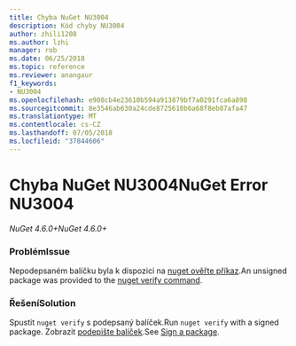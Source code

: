 ```yaml
---
title: Chyba NuGet NU3004
description: Kód chyby NU3004
author: zhili1208
ms.author: lzhi
manager: rob
ms.date: 06/25/2018
ms.topic: reference
ms.reviewer: anangaur
f1_keywords:
- NU3004
ms.openlocfilehash: e908cb4e23610b594a913879bf7a0291fca6a898
ms.sourcegitcommit: 8e3546ab630a24cde8725610b6a68f8eb87afa47
ms.translationtype: MT
ms.contentlocale: cs-CZ
ms.lasthandoff: 07/05/2018
ms.locfileid: "37844606"
---
```

# <a name="nuget-error-nu3004"></a><span data-ttu-id="ebbc0-103">Chyba NuGet NU3004</span><span class="sxs-lookup"><span data-stu-id="ebbc0-103">NuGet Error NU3004</span></span>

<span data-ttu-id="ebbc0-104">*NuGet 4.6.0+*</span><span class="sxs-lookup"><span data-stu-id="ebbc0-104">*NuGet 4.6.0+*</span></span>

### <a name="issue"></a><span data-ttu-id="ebbc0-105">Problém</span><span class="sxs-lookup"><span data-stu-id="ebbc0-105">Issue</span></span>
<span data-ttu-id="ebbc0-106">Nepodepsaném balíčku byla k dispozici na [nuget ověřte příkaz](../../tools/cli-ref-verify.md).</span><span class="sxs-lookup"><span data-stu-id="ebbc0-106">An unsigned package was provided to the [nuget verify command](../../tools/cli-ref-verify.md).</span></span>

### <a name="solution"></a><span data-ttu-id="ebbc0-107">Řešení</span><span class="sxs-lookup"><span data-stu-id="ebbc0-107">Solution</span></span>
<span data-ttu-id="ebbc0-108">Spustit `nuget verify` s podepsaný balíček.</span><span class="sxs-lookup"><span data-stu-id="ebbc0-108">Run `nuget verify` with a signed package.</span></span> <span data-ttu-id="ebbc0-109">Zobrazit [podepište balíček](../../create-packages/Sign-a-Package.md).</span><span class="sxs-lookup"><span data-stu-id="ebbc0-109">See [Sign a package](../../create-packages/Sign-a-Package.md).</span></span>
